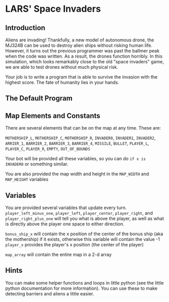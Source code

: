 # LARS' Space Invaders

## Introduction

Aliens are invading! Thankfully, a new model of autonomous drone, the MJ324B can be used to destroy alien ships without risking human life. However, it turns out the previous programmer was past the ballmer peak when the code was written. As a result, the drones function horribly. In this simulation, which looks remarkably close to the old "space invaders" game, we are able to test drones without much physical risk. 

Your job is to write a program that is able to survive the invasion with the highest score. The fate of humanity lies in your hands. 

## The Default Program

## Map Elements and Constants
There are several elements that can be on the map at any time. These are:

`MOTHERSHIP_L`, `MOTHERSHIP_C`, `MOTHERSHIP_R`, `INVADER0`, `INVADER1`, `INVADER2`, `ARRIER_1`, `BARRIER_2`, `BARRIER_3`, `BARRIER_4`, `MISSILE`, `BULLET`, `PLAYER_L`, `PLAYER_C`, `PLAYER_R`, `EMPTY`, `OUT_OF_BOUNDS`

Your bot will be provided all these variables, so you can do `if x is INVADER0` or something similar. 

You are also provided the map width and height in the `MAP_WIDTH` and `MAP_HEIGHT` variables

## Variables

You are provided several variables that update every turn. 
`player_left_minus_one`, `player_left`, `player_center`, `player_right`, and `player_right_plus_one` will tell you what is above the player, as well as what is directly above the player one space to either direction.

`bonus_ship_x` will contain the x position of the center of the bonus ship (aka the mothership) if it exists, otherwise this variable will contain the value -1
`player_x` provides the player's x position (the center of the player)

`map_array` will contain the entire map in a 2-d array


## Hints
You can make some helper functions and loops in little python (see the little python documentation for more information). You can use these to make detecting barriers and aliens a little easier. 

